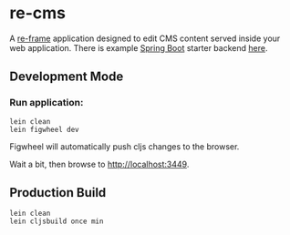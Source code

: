 # re-cms

A [re-frame](https://github.com/Day8/re-frame) application designed to edit CMS content served inside your web application. 
There is example [Spring Boot]() starter backend [here](). 

## Development Mode

### Run application:

```
lein clean
lein figwheel dev
```

Figwheel will automatically push cljs changes to the browser.

Wait a bit, then browse to [http://localhost:3449](http://localhost:3449).

## Production Build

```
lein clean
lein cljsbuild once min
```
